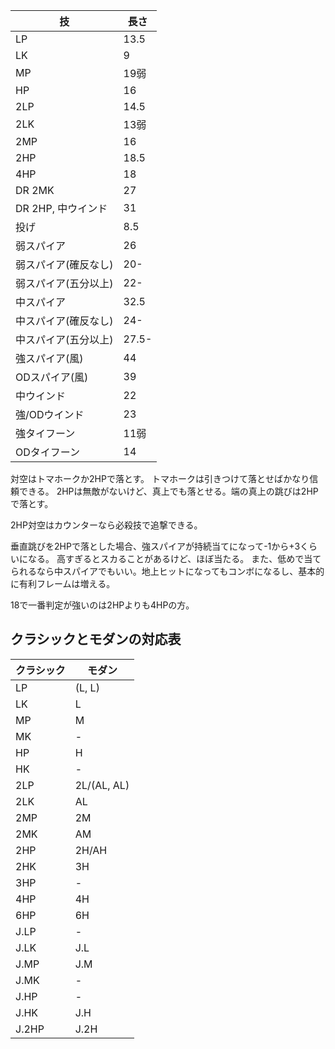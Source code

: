 | 技                   | 長さ  |
| -------------------- | ----- |
| LP                   | 13.5  |
| LK                   | 9     |
| MP                   | 19弱  |
| HP                   | 16    |
| 2LP                  | 14.5  |
| 2LK                  | 13弱  |
| 2MP                  | 16    |
| 2HP                  | 18.5  |
| 4HP                  | 18    |
| DR 2MK               | 27    |
| DR 2HP, 中ウインド   | 31    |
| 投げ                 | 8.5   |
| 弱スパイア           | 26    |
| 弱スパイア(確反なし) | 20-   |
| 弱スパイア(五分以上) | 22-   |
| 中スパイア           | 32.5  |
| 中スパイア(確反なし) | 24-   |
| 中スパイア(五分以上) | 27.5- |
| 強スパイア(風)       | 44    |
| ODスパイア(風)       | 39    |
| 中ウインド           | 22    |
| 強/ODウインド        | 23    |
| 強タイフーン         | 11弱  |
| ODタイフーン         | 14    |

対空はトマホークか2HPで落とす。
トマホークは引きつけて落とせばかなり信頼できる。
2HPは無敵がないけど、真上でも落とせる。端の真上の跳びは2HPで落とす。

2HP対空はカウンターなら必殺技で追撃できる。

垂直跳びを2HPで落とした場合、強スパイアが持続当てになって-1から+3くらいになる。
高すぎるとスカることがあるけど、ほぼ当たる。
また、低めで当てられるなら中スパイアでもいい。地上ヒットになってもコンボになるし、基本的に有利フレームは増える。

18で一番判定が強いのは2HPよりも4HPの方。

## クラシックとモダンの対応表

| クラシック | モダン      |
| ---------- | ----------- |
| LP         | (L, L)      |
| LK         | L           |
| MP         | M           |
| MK         | -           |
| HP         | H           |
| HK         | -           |
| 2LP        | 2L/(AL, AL) |
| 2LK        | AL          |
| 2MP        | 2M          |
| 2MK        | AM          |
| 2HP        | 2H/AH       |
| 2HK        | 3H          |
| 3HP        | -           |
| 4HP        | 4H          |
| 6HP        | 6H          |
| J.LP       | -           |
| J.LK       | J.L         |
| J.MP       | J.M         |
| J.MK       | -           |
| J.HP       | -           |
| J.HK       | J.H         |
| J.2HP      | J.2H        |
